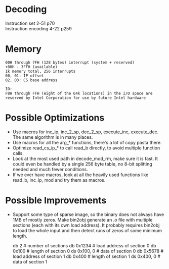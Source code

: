 Decoding
========

Instruction set 2-51 p70  
Instruction encoding 4-22 p259

Memory
======

```
00H through 7FH (128 bytes) interrupt (system + reserved)
+80H - 3FFH (available)
1k memory total, 256 interrupts
00, 01: IP offset
02, 03: CS base address
```

```
IO:
F8H through FFH (eight of the 64k locations) in the I/O space are reserved by Intel Corporation for use by future Intel hardware
```

Possible Optimizations
======================

- Use macros for inc_ip, inc_2_sp, dec_2_sp, execute_inc, execute_dec. The same algorithm is in many places.
- Use macros for all the arg_* functions, there's a lot of copy pasta there.
- Optimize read_cs_ip_* to call read_b directly, to avoid multiple function calls.
- Look at the most used path in decode_mod_rm, make sure it is fast. It could even be handled by a single 256 byte table,
  no 8-bit splitting needed and much fewer conditions.
- If we ever have macros, look at all the heavily used functions like read_b, inc_ip, mod and try them as macros.

Possible Improvements
=====================
- Support some type of sparse image, so the binary does not always have 1MB of mostly zeros.
  Make bin2obj generate an .o file with multiple sections (each with its own load address).
  It probably requires bin2obj to load the whole input and then detect runs of zeros of some minimum length.

  db  2             # number of sections
  db  0x1234        # load address of section 0
  db  0x100         # length of section 0
  ds  0x100, 0      # data of section 0
  db  0x5678        # load address of section 1
  db  0x400         # length of section 1
  ds  0x400, 0      # data of section 1
